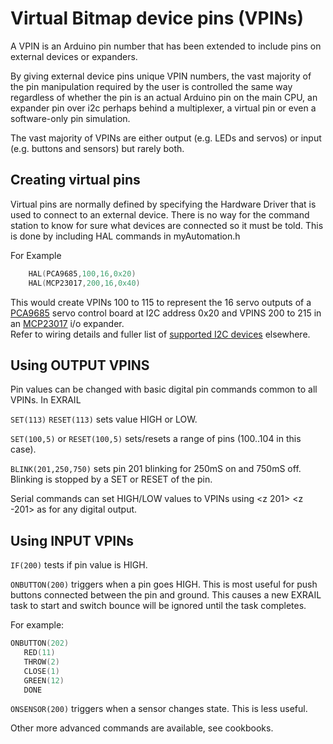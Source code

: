 # Virtual Bitmap device pins (VPINs)

A VPIN is an Arduino pin number that has been extended to include pins on external devices or expanders.

By giving external device pins unique VPIN numbers, the vast majority of the pin manipulation required by the user is controlled the same way regardless of whether the pin is an actual Arduino pin on the main CPU, an expander pin over i2c perhaps behind a multiplexer, a virtual pin or even a software-only pin simulation.

The vast majority of VPINs are either output (e.g. LEDs and servos) or input (e.g. buttons and sensors) but rarely both.  

## Creating virtual pins

Virtual pins are normally defined by specifying the Hardware Driver that is used to connect to an external device. There is no way for the command station to know for sure what devices are connected so it must be told. This is done by including HAL commands in myAutomation.h

For Example

```cpp
    HAL(PCA9685,100,16,0x20) 
    HAL(MCP23017,200,16,0x40) 
```

This would create VPINs 100 to 115 to represent the 16 servo outputs of a [PCA9685](?PCA9685) servo control board at I2C address 0x20 and VPINS 200 to 215 in an [MCP23017](?MCP23017) i/o expander.  
Refer to wiring details and fuller list of [supported I2C devices](TODO) elsewhere.

## Using OUTPUT VPINS

Pin values can be changed with basic digital pin commands common to all VPINs.  In EXRAIL

`SET(113)` `RESET(113)`  sets value HIGH or LOW.

`SET(100,5)` or `RESET(100,5)`  sets/resets a range of pins (100..104 in this case).

`BLINK(201,250,750)` sets pin 201 blinking for 250mS on and 750mS off. Blinking is stopped by a SET or RESET of the pin.

Serial commands can set HIGH/LOW values to VPINs using <z 201> <z -201> as for any digital output.

## Using INPUT VPINs

`IF(200)` tests if pin value is HIGH.

`ONBUTTON(200)` triggers when a pin goes HIGH. This is most useful for push buttons connected between the pin and ground. This causes a new EXRAIL task to start and switch bounce will be ignored until the task completes.

For example:

```cpp
ONBUTTON(202) 
   RED(11) 
   THROW(2)
   CLOSE(1)
   GREEN(12)
   DONE
```

`ONSENSOR(200)` triggers when a sensor changes state. This is less useful.

Other more advanced commands are available, see cookbooks.
